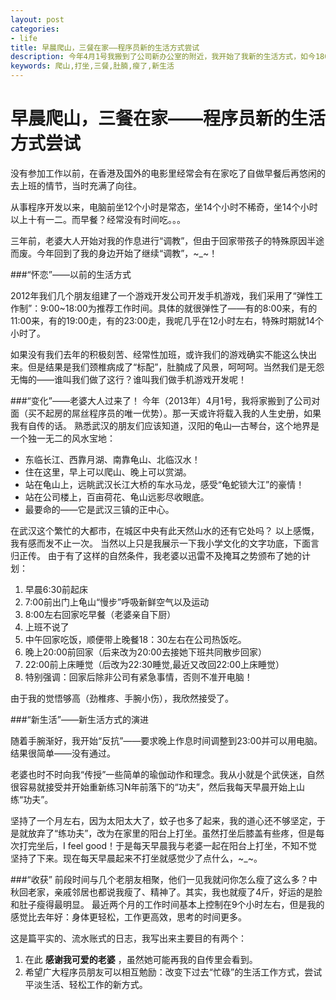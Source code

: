 ```yaml
---
layout: post
categories: 
- life 
title: 早晨爬山，三餐在家——程序员新的生活方式尝试
description: 今年4月1号我搬到了公司新办公室的附近，我开始了我新的生活方式，如今180天过去了——小了肚腩，瘦了4斤！
keywords: 爬山,打坐,三餐,肚腩,瘦了,新生活
---
```



早晨爬山，三餐在家——程序员新的生活方式尝试
==========

没有参加工作以前，在香港及国外的电影里经常会有在家吃了自做早餐后再悠闲的去上班的情节，当时充满了向往。

从事程序开发以来，电脑前坐12个小时是常态，坐14个小时不稀奇，坐14个小时以上十有一二。而早餐？经常没有时间吃。。。

三年前，老婆大人开始对我的作息进行“调教”，但由于回家带孩子的特殊原因半途而废。今年回到了我的身边开始了继续“调教”，~_~！

###“怀恋”——以前的生活方式

2012年我们几个朋友组建了一个游戏开发公司开发手机游戏，我们采用了“弹性工作制”：9:00~18:00为推荐工作时间。具体的就很弹性了——有的8:00来，有的11:00来，有的19:00走，有的23:00走，我呢几乎在12小时左右，特殊时期就14个小时了。

如果没有我们去年的积极刻苦、经常性加班，或许我们的游戏确实不能这么快出来。但是结果是我们颈椎病成了“标配”，肚腩成了风景，呵呵呵。当然我们是无怨无悔的——谁叫我们做了这行？谁叫我们做手机游戏开发呢！

###“变化”——老婆大人过来了！
今年（2013年）4月1号，我将家搬到了公司对面（买不起房的屌丝程序员的唯一优势）。那一天或许将载入我的人生史册，如果我有自传的话。
熟悉武汉的朋友们应该知道，汉阳的龟山—古琴台，这个地界是一个独一无二的风水宝地：
+ 东临长江、西靠月湖、南靠龟山、北临汉水！
+ 住在这里，早上可以爬山、晚上可以赏湖。
+ 站在龟山上，远眺武汉长江大桥的车水马龙，感受“龟蛇锁大江”的豪情！
+ 站在公司楼上，百亩荷花、龟山远影尽收眼底。
+ 最要命的——它是武汉三镇的正中心。

在武汉这个繁忙的大都市，在城区中央有此天然山水的还有它处吗？
以上感慨，我有感而发不止一次。
当然以上只是我展示一下我小学文化的文字功底，下面言归正传。
由于有了这样的自然条件，我老婆以迅雷不及掩耳之势颁布了她的计划：

1. 早晨6:30前起床  
2. 7:00前出门上龟山“慢步”呼吸新鲜空气以及运动  
3. 8:00左右回家吃早餐（老婆亲自下厨） 
4. 上班不说了  
5. 中午回家吃饭，顺便带上晚餐18：30左右在公司热饭吃。  
6. 晚上20:00前回家（后来改为20:00去接她下班共同散步回家）  
7. 22:00前上床睡觉（后改为22:30睡觉,最近又改回22:00上床睡觉）  
8. 特别强调：回家后除非公司有紧急事情，否则不准开电脑！

由于我的觉悟够高（劲椎疼、手腕小伤），我欣然接受了。

###“新生活”——新生活方式的演进

随着手腕渐好，我开始“反抗”——要求晚上作息时间调整到23:00并可以用电脑。结果很简单——没有通过。

老婆也时不时向我“传授”一些简单的瑜伽动作和理念。我从小就是个武侠迷，自然很容易就接受并开始重新练习N年前落下的“功夫”，然后我每天早晨开始上山练“功夫”。

坚持了一个月左右，因为太阳太大了，蚊子也多了起来，我的道心还不够坚定，于是就放弃了“练功夫”，改为在家里的阳台上打坐。虽然打坐后膝盖有些疼，但是每次打完坐后，I feel good！于是每天早晨我与老婆一起在阳台上打坐，不知不觉坚持了下来。现在每天早晨起来不打坐就感觉少了点什么，~_~。

###“收获”
前段时间与几个老朋友相聚，他们一见我就问你怎么瘦了这么多？中秋回老家，亲戚邻居也都说我瘦了、精神了。其实，我也就瘦了4斤，好运的是脸和肚子瘦得最明显。
最近两个月的工作时间基本上控制在9个小时左右，但是我的感觉比去年好：身体更轻松，工作更高效，思考的时间更多。


这是篇平实的、流水账式的日志，我写出来主要目的有两个：

1. 在此 **感谢我可爱的老婆** ，虽然她可能再我的自传里会看到。
2. 希望广大程序员朋友可以相互勉励：改变下过去“忙碌”的生活工作方式，尝试平淡生活、轻松工作的新方式。



